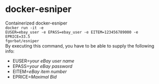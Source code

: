 # docker-esniper<br>
Containerized docker-esniper<br>
<code>docker run -it -e EUSER=ebay_user -e EPASS=ebay_user -e EITEM=123456789000 -e EPRICE=33.5 fgorbat/esniper</code><br>
By executing this command, you have to be able to supply the following info:
* EUSER=<i>your eBay user name</i>
* EPASS=<i>your eBay password</i>
* EITEM=<i>eBay item number</i>
* EPRICE=<i>Maximal Bid</i>
